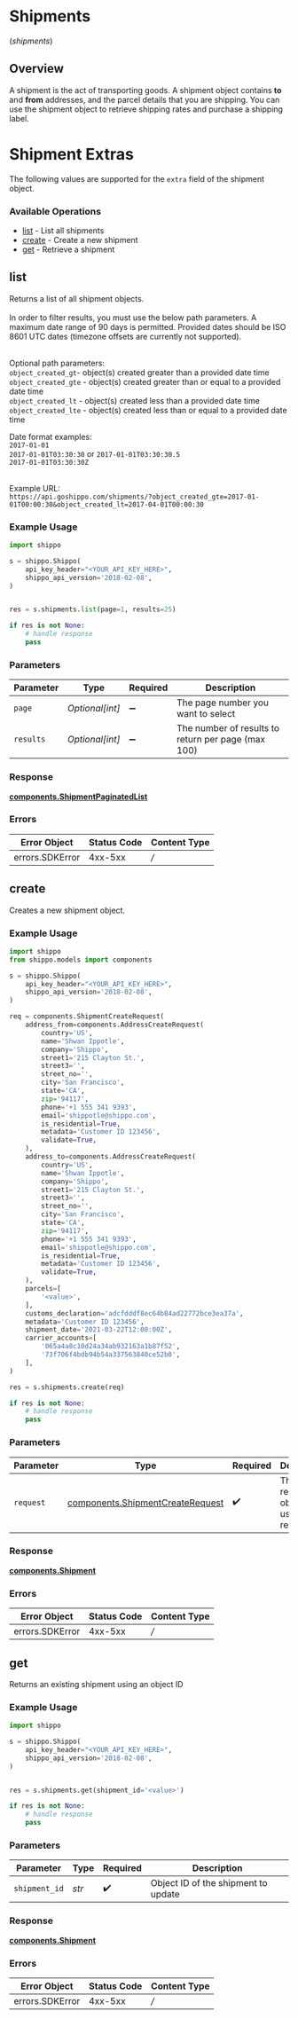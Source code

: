 # Shipments
(*shipments*)

## Overview

A shipment is the act of transporting goods. A shipment object contains **to** and **from** addresses, and the parcel details that you are shipping. You can use the shipment object to retrieve shipping rates and purchase a shipping label.
<SchemaDefinition schemaRef="#/components/schemas/Shipment"/>
 
# Shipment Extras
The following values are supported for the `extra` field of the shipment object.
<SchemaDefinition schemaRef="#/components/schemas/ShipmentExtra"/>

### Available Operations

* [list](#list) - List all shipments
* [create](#create) - Create a new shipment
* [get](#get) - Retrieve a shipment

## list

Returns a list of all shipment objects.<br><br>
In order to filter results, you must use the below path parameters. 
A maximum date range of 90 days is permitted. 
Provided dates should be ISO 8601 UTC dates (timezone offsets are currently not supported).<br><br>

Optional path parameters:<br>
  `object_created_gt`- object(s) created greater than a provided date time<br>
  `object_created_gte` - object(s) created greater than or equal to a provided date time<br>
  `object_created_lt` - object(s) created less than a provided date time<br>
  `object_created_lte` - object(s) created less than or equal to a provided date time<br>

  Date format examples:<br>
    `2017-01-01`<br>
    `2017-01-01T03:30:30` or `2017-01-01T03:30:30.5`<br>
    `2017-01-01T03:30:30Z`<br><br>

  Example URL:<br>
    `https://api.goshippo.com/shipments/?object_created_gte=2017-01-01T00:00:30&object_created_lt=2017-04-01T00:00:30`

### Example Usage

```python
import shippo

s = shippo.Shippo(
    api_key_header="<YOUR_API_KEY_HERE>",
    shippo_api_version='2018-02-08',
)


res = s.shipments.list(page=1, results=25)

if res is not None:
    # handle response
    pass

```

### Parameters

| Parameter                                          | Type                                               | Required                                           | Description                                        |
| -------------------------------------------------- | -------------------------------------------------- | -------------------------------------------------- | -------------------------------------------------- |
| `page`                                             | *Optional[int]*                                    | :heavy_minus_sign:                                 | The page number you want to select                 |
| `results`                                          | *Optional[int]*                                    | :heavy_minus_sign:                                 | The number of results to return per page (max 100) |


### Response

**[components.ShipmentPaginatedList](../../models/components/shipmentpaginatedlist.md)**
### Errors

| Error Object    | Status Code     | Content Type    |
| --------------- | --------------- | --------------- |
| errors.SDKError | 4xx-5xx         | */*             |

## create

Creates a new shipment object.

### Example Usage

```python
import shippo
from shippo.models import components

s = shippo.Shippo(
    api_key_header="<YOUR_API_KEY_HERE>",
    shippo_api_version='2018-02-08',
)

req = components.ShipmentCreateRequest(
    address_from=components.AddressCreateRequest(
        country='US',
        name='Shwan Ippotle',
        company='Shippo',
        street1='215 Clayton St.',
        street3='',
        street_no='',
        city='San Francisco',
        state='CA',
        zip='94117',
        phone='+1 555 341 9393',
        email='shippotle@shippo.com',
        is_residential=True,
        metadata='Customer ID 123456',
        validate=True,
    ),
    address_to=components.AddressCreateRequest(
        country='US',
        name='Shwan Ippotle',
        company='Shippo',
        street1='215 Clayton St.',
        street3='',
        street_no='',
        city='San Francisco',
        state='CA',
        zip='94117',
        phone='+1 555 341 9393',
        email='shippotle@shippo.com',
        is_residential=True,
        metadata='Customer ID 123456',
        validate=True,
    ),
    parcels=[
        '<value>',
    ],
    customs_declaration='adcfdddf8ec64b84ad22772bce3ea37a',
    metadata='Customer ID 123456',
    shipment_date='2021-03-22T12:00:00Z',
    carrier_accounts=[
        '065a4a8c10d24a34ab932163a1b87f52',
        '73f706f4bdb94b54a337563840ce52b0',
    ],
)

res = s.shipments.create(req)

if res is not None:
    # handle response
    pass

```

### Parameters

| Parameter                                                                            | Type                                                                                 | Required                                                                             | Description                                                                          |
| ------------------------------------------------------------------------------------ | ------------------------------------------------------------------------------------ | ------------------------------------------------------------------------------------ | ------------------------------------------------------------------------------------ |
| `request`                                                                            | [components.ShipmentCreateRequest](../../models/components/shipmentcreaterequest.md) | :heavy_check_mark:                                                                   | The request object to use for the request.                                           |


### Response

**[components.Shipment](../../models/components/shipment.md)**
### Errors

| Error Object    | Status Code     | Content Type    |
| --------------- | --------------- | --------------- |
| errors.SDKError | 4xx-5xx         | */*             |

## get

Returns an existing shipment using an object ID

### Example Usage

```python
import shippo

s = shippo.Shippo(
    api_key_header="<YOUR_API_KEY_HERE>",
    shippo_api_version='2018-02-08',
)


res = s.shipments.get(shipment_id='<value>')

if res is not None:
    # handle response
    pass

```

### Parameters

| Parameter                           | Type                                | Required                            | Description                         |
| ----------------------------------- | ----------------------------------- | ----------------------------------- | ----------------------------------- |
| `shipment_id`                       | *str*                               | :heavy_check_mark:                  | Object ID of the shipment to update |


### Response

**[components.Shipment](../../models/components/shipment.md)**
### Errors

| Error Object    | Status Code     | Content Type    |
| --------------- | --------------- | --------------- |
| errors.SDKError | 4xx-5xx         | */*             |
